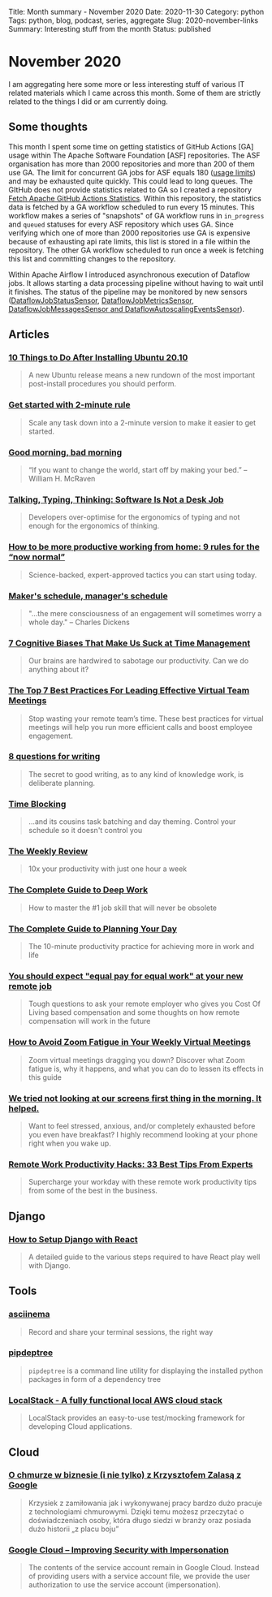 Title: Month summary - November 2020
Date: 2020-11-30
Category: python
Tags: python, blog, podcast, series, aggregate
Slug: 2020-november-links
Summary: Interesting stuff from the month
Status: published


# November 2020

I am aggregating here some more or less interesting stuff of various IT related materials which I came across this month.
Some of them are strictly related to the things I did or am currently doing.


## Some thoughts

This month I spent some time on getting statistics of GitHub Actions [GA] usage within The Apache Software Foundation [ASF] repositories. 
The ASF organisation has more than 2000 repositories and more than 200 of them use GA. 
The limit for concurrent GA jobs for ASF equals 180 ([usage limits](https://docs.github.com/en/free-pro-team@latest/actions/reference/usage-limits-billing-and-administration#usage-limits)) and may be exhausted quite quickly. 
This could lead to long queues. 
The GItHub does not provide statistics related to GA so I created a repository [Fetch Apache GitHub Actions Statistics](https://github.com/TobKed/fetch-apache-ga-stats). 
Within this repository, the statistics data is fetched by a GA workflow scheduled to run every 15 minutes. 
This workflow makes a series of "snapshots" of GA workflow runs in `in_progress` and `queued` statuses for every ASF repository which uses GA. 
Since verifying which one of more than 2000 repositories use GA is expensive because of exhausting api rate limits, this list is stored in a file within the repository. 
The other GA workflow scheduled to run once a week is fetching this list and committing changes to the repository.

Within Apache Airflow I introduced asynchronous execution of Dataflow jobs. 
It allows starting a data processing pipeline without having to wait until it finishes. 
The status of the pipeline may be monitored by new sensors ([DataflowJobStatusSensor](https://github.com/apache/airflow/pull/11726), [DataflowJobMetricsSensor](https://github.com/apache/airflow/pull/12039), [DataflowJobMessagesSensor and DataflowAutoscalingEventsSensor](https://github.com/apache/airflow/pull/12249)).


## Articles

### [10 Things to Do After Installing Ubuntu 20.10](https://www.omgubuntu.co.uk/2020/10/things-to-do-after-installing-ubuntu-20-10-groovy-gorilla)

> A new Ubuntu release means a new rundown of the most important post-install procedures you should perform.

### [Get started with 2-minute rule](https://centrum-probalans.erecepcja24.pl/?action=myVisits)

> Scale any task down into a 2-minute version to make it easier to get started.

### [Good morning, bad morning](https://vasilishynkarenka.com/good-morning-bad-morning/)

> “If you want to change the world, start off by making your bed.” – William H. McRaven

### [Talking, Typing, Thinking: Software Is Not a Desk Job](https://daniel.fone.net.nz/blog/2020/10/21/talking-typing-thinking-software-is-not-a-desk-job/)

> Developers over-optimise for the ergonomics of typing and not enough for the ergonomics of thinking.

### [How to be more productive working from home: 9 rules for the “now normal”](https://www.atlassian.com/blog/productivity/more-productive-working-from-home)

> Science-backed, expert-approved tactics you can start using today.

### [Maker's schedule, manager's schedule](http://www.paulgraham.com/makersschedule.html)

> "...the mere consciousness of an engagement will sometimes worry a whole day."
> – Charles Dickens 

### [7 Cognitive Biases That Make Us Suck at Time Management](https://blog.doist.com/cognitive-biases-time-management/)

> Our brains are hardwired to sabotage our productivity. Can we do anything about it? 

### [The Top 7 Best Practices For Leading Effective Virtual Team Meetings](https://weworkremotely.com/the-top-7-best-practices-for-leading-effective-virtual-team-meetings)

> Stop wasting your remote team’s time. These best practices for virtual meetings will help you run more efficient calls and boost employee engagement. 

### [8 questions for writing](https://vasilishynkarenka.com/8questions/)

> The secret to good writing, as to any kind of knowledge work, is deliberate planning.

### [Time Blocking](https://todoist.com/productivity-methods/time-blocking)

> ...and its cousins task batching and day theming. Control your schedule so it doesn't control you

### [The Weekly Review](https://todoist.com/productivity-methods/weekly-review)

> 10x your productivity with just one hour a week

### [The Complete Guide to Deep Work](https://blog.doist.com/deep-work/)

> How to master the #1 job skill that will never be obsolete

### [The Complete Guide to Planning Your Day](https://blog.doist.com/how-to-plan-your-day/)

> The 10-minute productivity practice for achieving more in work and life

### [You should expect "equal pay for equal work" at your new remote job](https://www.nityesh.com/equal-pay-for-equal-work-at-a-remote-company/)

> Tough questions to ask your remote employer who gives you Cost Of Living based compensation and some thoughts on how remote compensation will work in the future

### [How to Avoid Zoom Fatigue in Your Weekly Virtual Meetings](https://weworkremotely.com/how-to-avoid-zoom-fatigue-in-your-weekly-virtual-meetings)

> Zoom virtual meetings dragging you down? Discover what Zoom fatigue is, why it happens, and what you can do to lessen its effects in this guide

### [We tried not looking at our screens first thing in the morning. It helped.](https://zapier.com/blog/no-screens-in-the-morning/)

> Want to feel stressed, anxious, and/or completely exhausted before you even have breakfast? I highly recommend looking at your phone right when you wake up.

### [Remote Work Productivity Hacks: 33 Best Tips From Experts](https://arc.dev/blog/remote-work-productivity-tips-ad27ns7c15)

> Supercharge your workday with these remote work productivity tips from some of the best in the business.

## Django

### [How to Setup Django with React](https://mattsegal.dev/django-react.html)

> A detailed guide to the various steps required to have React play well with Django.

## Tools

### [asciinema](https://asciinema.org/)

> Record and share your terminal sessions, the right way

### [pipdeptree](https://github.com/naiquevin/pipdeptree)

> `pipdeptree` is a command line utility for displaying the installed python packages in form of a dependency tree

### [LocalStack - A fully functional local AWS cloud stack](https://github.com/localstack/localstack)

> LocalStack provides an easy-to-use test/mocking framework for developing Cloud applications.

## Cloud

### [O chmurze w biznesie (i nie tylko) z Krzysztofem Zalasą z Google](https://oceandanych.pl/o-chmurze-w-biznesie-z-krzysztofem-zalasa/)

> Krzysiek z zamiłowania jak i wykonywanej pracy bardzo dużo pracuje z technologiami chmurowymi. Dzięki temu możesz przeczytać o doświadczeniach osoby, która długo siedzi w branży oraz posiada dużo historii „z placu boju”

### [Google Cloud – Improving Security with Impersonation](https://www.jhanley.com/google-cloud-improving-security-with-impersonation/)

>  The contents of the service account remain in Google Cloud. Instead of providing users with a service account file, we provide the user authorization to use the service account (impersonation). 
